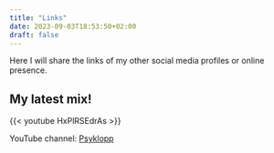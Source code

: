 ```yaml
---
title: "Links"
date: 2023-09-03T18:53:50+02:00
draft: false
---
```


Here I will share the links of my other social media profiles or online presence.

## My latest mix!

 {{< youtube HxPlRSEdrAs >}}

YouTube channel: [Psyklopp](https://www.youtube.com/@Psyklopp)

